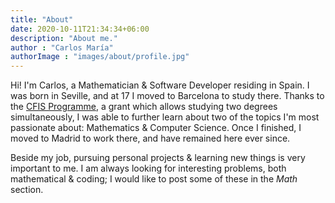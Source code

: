 ```yaml
---
title: "About"
date: 2020-10-11T21:34:34+06:00
description: "About me."
author : "Carlos María"
authorImage : "images/about/profile.jpg"
---
```


Hi! I'm Carlos, a Mathematician & Software Developer residing in Spain.
I was born in Seville, and at 17 I moved to Barcelona to study there. Thanks to the [CFIS
Programme](https://www.upc.edu/en/the-upc/schools/cfis), a grant which allows studying two
degrees simultaneously, I was able to further learn about two of the topics I'm most
passionate about: Mathematics & Computer Science. Once I finished, I moved to Madrid to
work there, and have remained here ever since.

Beside my job, pursuing personal projects & learning new things is very important to me.
I am always looking for interesting problems, both mathematical & coding; I would like to post some of these in the _Math_ section.
